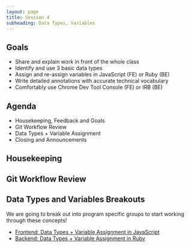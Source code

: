 ```yaml
---
layout: page
title: Session 4
subheading: Data Types, Variables
---
```


## Goals
 
 - Share and explain work in front of the whole class
- Identify and use 3 basic data types
- Assign and re-assign variables in JavaScript (FE) or Ruby (BE)
- Write detailed annotations with accurate technical vocabulary
- Comfortably use Chrome Dev Tool Console (FE) or IRB (BE)

## Agenda

- Housekeeping, Feedback and Goals
- Git Workflow Review
- Data Types + Variable Assignment
- Closing and Announcements

## Housekeeping

## Git Workflow Review


## Data Types and Variables Breakouts

We are going to break out into program specific groups to start working through these concepts!
- [Frontend: Data Types + Variable Assignment in JavaScript](./fe)
- [Backend: Data Types + Variable Assignment in Ruby](./be)

<br><br>